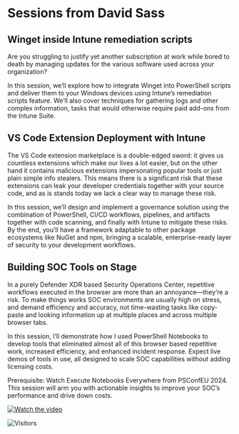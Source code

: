 # Sessions from David Sass

## Winget inside Intune remediation scripts

Are you struggling to justify yet another subscription at work while bored to death by managing updates for the various software used across your organization?

In this session, we’ll explore how to integrate Winget into PowerShell scripts and deliver them to your Windows devices using Intune’s remediation scripts feature. We’ll also cover techniques for gathering logs and other complex information, tasks that would otherwise require paid add-ons from the Intune Suite.

## VS Code Extension Deployment with Intune

The VS Code extension marketplace is a double-edged sword: it gives us countless extensions which make our lives a lot easier, but on the other hand it contains malicious extensions impersonating popular tools or just plain simple info stealers. This means there is a significant risk that these extensions can leak your developer credentials together with your source code, and as is stands today we lack a clear way to manage these risk.

In this session, we’ll design and implement a governance solution using the combination of PowerShell, CI/CD workflows, pipelines, and artifacts together with code scanning, and finally with Intune to mitigate these risks. By the end, you’ll have a framework adaptable to other package ecosystems like NuGet and npm, bringing a scalable, enterprise-ready layer of security to your development workflows.

## Building SOC Tools on Stage

In a purely Defender XDR based Security Operations Center, repetitive workflows executed in the browser are more than an annoyance—they’re a risk. To make things works SOC environments are usually high on stress, and demand efficiency and accuracy, not time-wasting tasks like copy-paste and looking information up at multiple places and across multiple browser tabs.

In this session, I’ll demonstrate how I used PowerShell Notebooks to develop tools that eliminated almost all of this browser based repetitive work, increased efficiency, and enhanced incident response. Expect live demos of tools in use, all designed to scale SOC capabilities without adding licensing costs.

Prerequisite: Watch Execute Notebooks Everywhere from PSConfEU 2024. This session will arm you with actionable insights to improve your SOC’s performance and drive down costs.

[![Watch the video](https://img.youtube.com/vi/cbUktoR8z8A/hqdefault.jpg)](https://www.youtube.com/embed/cbUktoR8z8A)

![Visitors](https://api.visitorbadge.io/api/visitors?path=https%3A%2F%2Fgithub.com%2Fpsconfeu%2F2025%2FDavidSass%2Freadme.md&countColor=%23263759)
